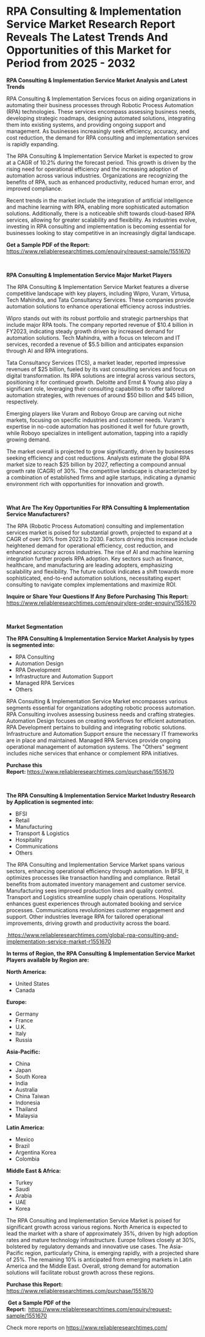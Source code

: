 <p><h1>RPA Consulting & Implementation Service Market Research Report Reveals The Latest Trends And Opportunities of this Market for Period from 2025 - 2032</h1></p><p><strong>RPA Consulting & Implementation Service Market Analysis and Latest Trends</strong></p>
<p><p>RPA Consulting & Implementation Services focus on aiding organizations in automating their business processes through Robotic Process Automation (RPA) technologies. These services encompass assessing business needs, developing strategic roadmaps, designing automated solutions, integrating them into existing systems, and providing ongoing support and management. As businesses increasingly seek efficiency, accuracy, and cost reduction, the demand for RPA consulting and implementation services is rapidly expanding.</p><p>The RPA Consulting & Implementation Service Market is expected to grow at a CAGR of 10.2% during the forecast period. This growth is driven by the rising need for operational efficiency and the increasing adoption of automation across various industries. Organizations are recognizing the benefits of RPA, such as enhanced productivity, reduced human error, and improved compliance.</p><p>Recent trends in the market include the integration of artificial intelligence and machine learning with RPA, enabling more sophisticated automation solutions. Additionally, there is a noticeable shift towards cloud-based RPA services, allowing for greater scalability and flexibility. As industries evolve, investing in RPA consulting and implementation is becoming essential for businesses looking to stay competitive in an increasingly digital landscape.</p></p>
<p><strong>Get a Sample PDF of the Report:&nbsp;</strong> <a href="https://www.reliableresearchtimes.com/enquiry/request-sample/1551670?utm_campaign=3038&utm_medium=2&utm_source=Github&utm_content=ia&utm_term=11032025&utm_id=rpa-consulting-implementation-service">https://www.reliableresearchtimes.com/enquiry/request-sample/1551670</a></p>
<p>&nbsp;</p>
<p><strong>RPA Consulting & Implementation Service Major Market Players</strong></p>
<p><p>The RPA Consulting & Implementation Service Market features a diverse competitive landscape with key players, including Wipro, Vuram, Virtusa, Tech Mahindra, and Tata Consultancy Services. These companies provide automation solutions to enhance operational efficiency across industries.</p><p>Wipro stands out with its robust portfolio and strategic partnerships that include major RPA tools. The company reported revenue of $10.4 billion in FY2023, indicating steady growth driven by increased demand for automation solutions. Tech Mahindra, with a focus on telecom and IT services, recorded a revenue of $5.5 billion and anticipates expansion through AI and RPA integrations.</p><p>Tata Consultancy Services (TCS), a market leader, reported impressive revenues of $25 billion, fueled by its vast consulting services and focus on digital transformation. Its RPA solutions are integral across various sectors, positioning it for continued growth. Deloitte and Ernst & Young also play a significant role, leveraging their consulting capabilities to offer tailored automation strategies, with revenues of around $50 billion and $45 billion, respectively.</p><p>Emerging players like Vuram and Roboyo Group are carving out niche markets, focusing on specific industries and customer needs. Vuram's expertise in no-code automation has positioned it well for future growth, while Roboyo specializes in intelligent automation, tapping into a rapidly growing demand.</p><p>The market overall is projected to grow significantly, driven by businesses seeking efficiency and cost reductions. Analysts estimate the global RPA market size to reach $25 billion by 2027, reflecting a compound annual growth rate (CAGR) of 30%. The competitive landscape is characterized by a combination of established firms and agile startups, indicating a dynamic environment rich with opportunities for innovation and growth.</p></p>
<p>&nbsp;</p>
<p><strong>What Are The Key Opportunities For RPA Consulting & Implementation Service Manufacturers?</strong></p>
<p><p>The RPA (Robotic Process Automation) consulting and implementation services market is poised for substantial growth, projected to expand at a CAGR of over 30% from 2023 to 2030. Factors driving this increase include heightened demand for operational efficiency, cost reduction, and enhanced accuracy across industries. The rise of AI and machine learning integration further propels RPA adoption. Key sectors such as finance, healthcare, and manufacturing are leading adopters, emphasizing scalability and flexibility. The future outlook indicates a shift towards more sophisticated, end-to-end automation solutions, necessitating expert consulting to navigate complex implementations and maximize ROI.</p></p>
<p><strong>Inquire or Share Your Questions If Any Before Purchasing This Report:</strong> <a href="https://www.reliableresearchtimes.com/enquiry/pre-order-enquiry/1551670?utm_campaign=3038&utm_medium=2&utm_source=Github&utm_content=ia&utm_term=11032025&utm_id=rpa-consulting-implementation-service">https://www.reliableresearchtimes.com/enquiry/pre-order-enquiry/1551670</a></p>
<p>&nbsp;</p>
<p><strong>Market Segmentation</strong></p>
<p><strong>The RPA Consulting & Implementation Service Market Analysis by types is segmented into:</strong></p>
<p><ul><li>RPA Consulting</li><li>Automation Design</li><li>RPA Development</li><li>Infrastructure and Automation Support</li><li>Managed RPA Services</li><li>Others</li></ul></p>
<p><p>RPA Consulting & Implementation Service Market encompasses various segments essential for organizations adopting robotic process automation. RPA Consulting involves assessing business needs and crafting strategies. Automation Design focuses on creating workflows for efficient automation. RPA Development pertains to building and integrating robotic solutions. Infrastructure and Automation Support ensure the necessary IT frameworks are in place and maintained. Managed RPA Services provide ongoing operational management of automation systems. The "Others" segment includes niche services that enhance or complement RPA initiatives.</p></p>
<p><strong>Purchase this Report:&nbsp;</strong><a href="https://www.reliableresearchtimes.com/purchase/1551670?utm_campaign=3038&utm_medium=2&utm_source=Github&utm_content=ia&utm_term=11032025&utm_id=rpa-consulting-implementation-service">https://www.reliableresearchtimes.com/purchase/1551670</a></p>
<p>&nbsp;</p>
<p><strong>The RPA Consulting & Implementation Service Market Industry Research by Application is segmented into:</strong></p>
<p><ul><li>BFSI</li><li>Retail</li><li>Manufacturing</li><li>Transport & Logistics</li><li>Hospitality</li><li>Communications</li><li>Others</li></ul></p>
<p><p>The RPA Consulting and Implementation Service Market spans various sectors, enhancing operational efficiency through automation. In BFSI, it optimizes processes like transaction handling and compliance. Retail benefits from automated inventory management and customer service. Manufacturing sees improved production lines and quality control. Transport and Logistics streamline supply chain operations. Hospitality enhances guest experiences through automated booking and service processes. Communications revolutionizes customer engagement and support. Other industries leverage RPA for tailored operational improvements, driving growth and productivity across the board.</p></p>
<p><a href="https://www.reliableresearchtimes.com/global-rpa-consulting-and-implementation-service-market-r1551670?utm_campaign=3038&utm_medium=2&utm_source=Github&utm_content=ia&utm_term=11032025&utm_id=rpa-consulting-implementation-service">&nbsp;https://www.reliableresearchtimes.com/global-rpa-consulting-and-implementation-service-market-r1551670</a></p>
<p><strong>In terms of Region, the RPA Consulting & Implementation Service Market Players available by Region are:</strong></p>
<p>
    <p> <strong> North America: </strong>
        <ul>
            <li>United States</li>
            <li>Canada</li>
        </ul>
        </p> 
    <p> <strong> Europe: </strong>
        <ul>
            <li>Germany</li>
            <li>France</li>
            <li>U.K.</li>
            <li>Italy</li>
            <li>Russia</li>
        </ul>
        </p> 
    <p> <strong> Asia-Pacific: </strong>
        <ul>
            <li>China</li>
            <li>Japan</li>
            <li>South Korea</li>
            <li>India</li>
            <li>Australia</li>
            <li>China Taiwan</li>
            <li>Indonesia</li>
            <li>Thailand</li>
            <li>Malaysia</li>
        </ul>
        </p> 
    <p> <strong> Latin America: </strong>
        <ul>
            <li>Mexico</li>
            <li>Brazil</li>
            <li>Argentina Korea</li>
            <li>Colombia</li>
        </ul>
        </p> 
    <p> <strong> Middle East & Africa: </strong>
        <ul>
            <li>Turkey</li>
            <li>Saudi</li>
            <li>Arabia</li>
            <li>UAE</li>
            <li>Korea</li>
        </ul>
    </p>
    </p>
<p><p>The RPA Consulting and Implementation Service Market is poised for significant growth across various regions. North America is expected to lead the market with a share of approximately 35%, driven by high adoption rates and mature technology infrastructure. Europe follows closely at 30%, bolstered by regulatory demands and innovative use cases. The Asia-Pacific region, particularly China, is emerging rapidly, with a projected share of 25%. The remaining 10% is anticipated from emerging markets in Latin America and the Middle East. Overall, strong demand for automation solutions will facilitate robust growth across these regions.</p></p>
<p><strong>Purchase this Report: </strong><a href="https://www.reliableresearchtimes.com/purchase/1551670?utm_campaign=3038&utm_medium=2&utm_source=Github&utm_content=ia&utm_term=11032025&utm_id=rpa-consulting-implementation-service">https://www.reliableresearchtimes.com/purchase/1551670</a></p>
<p>&nbsp;<strong>Get a Sample PDF of the Report:&nbsp;&nbsp;</strong><a href="https://www.reliableresearchtimes.com/enquiry/request-sample/1551670?utm_campaign=3038&utm_medium=2&utm_source=Github&utm_content=ia&utm_term=11032025&utm_id=rpa-consulting-implementation-service">https://www.reliableresearchtimes.com/enquiry/request-sample/1551670</a></p>
<p><strong></strong></p>
<p>Check more reports on <a href="https://www.reliableresearchtimes.com/?utm_campaign=3038&utm_medium=2&utm_source=Github&utm_content=ia&utm_term=11032025&utm_id=rpa-consulting-implementation-service">https://www.reliableresearchtimes.com/</a></p>